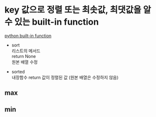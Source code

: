 # key 값으로 정렬 또는 최솟값, 최댓값을 알 수 있는 built-in function

[python built-in function]('https://docs.python.org/3/library/functions.html')

- sort  
  리스트의 메서드  
  return None  
  원본 배열 수정

- sorted  
  내장함수
  return 값이 정렬된 값 (원본 배열은 수정하지 않음)

## max

## min
